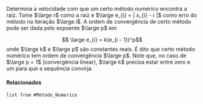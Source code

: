 Determina a velocidade com que um certo método numérico encontra a raiz. Tome $\large r$ como a raiz e $\large e_{i} = | x_{i} - r |$ como erro do método na iteração $\large i$. A ordem de convergência de certo método pode ser dada pelo expoente $\large p$ em

$$ \large e_{i} = k(e_{i - 1})^p$$
onde $\large k$ e $\large p$ são constantes reais. É dito que certo método numérico tem ordem de convergência $\large p$. Note que, no caso de $\large p = 1$ (convergência linear), $\large k$ precisa estar entre zero e um para que a sequência convirja. 
#### Relacionados
```dataview
list from #Metodo_Numerico 
```
